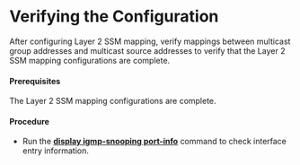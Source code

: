 Verifying the Configuration
===========================

After configuring Layer 2 SSM mapping, verify mappings between multicast group addresses and multicast source addresses to verify that the Layer 2 SSM mapping configurations are complete.

#### Prerequisites

The Layer 2 SSM mapping configurations are complete.
#### Procedure

* Run the [**display igmp-snooping
  port-info**](cmdqueryname=display+igmp-snooping+port-info) command to check interface entry information.
